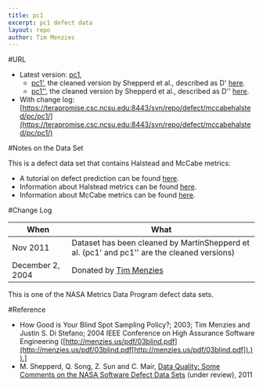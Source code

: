 ```yaml
---
title: pc1
excerpt: pc1 defect data
layout: repo
author: Tim Menzies
---
```



#URL

  * Latest version: [pc1](https://terapromise.csc.ncsu.edu:8443/svn/repo/defect/mccabehalsted/pc/pc1/pc1.arff),
      * [pc1'](https://terapromise.csc.ncsu.edu:8443/svn/repo/defect/mccabehalsted/pc/pc1/d), the cleaned version by Shepperd et al., described as D' [here](http://nasa-softwaredefectdatasets.wikispaces.com/home).
      * [pc1''](https://terapromise.csc.ncsu.edu:8443/svn/repo/defect/mccabehalsted/pc/pc1/dd), the cleaned version by Shepperd et al., described as D'' [here](http://nasa-softwaredefectdatasets.wikispaces.com/home).
  * With change log:[https://terapromise.csc.ncsu.edu:8443/svn/repo/defect/mccabehalsted/pc/pc1/](https://terapromise.csc.ncsu.edu:8443/svn/repo/defect/mccabehalsted/pc/pc1/)

#Notes on the Data Set

This is a defect data set that contains Halstead and McCabe metrics:
  * A tutorial on defect prediction can be found [here](http://code.google.com/p/promisedata/wiki/ShortTutorialOnDefectPrediction).
  * Information about Halstead metrics can be found [here](http://code.google.com/p/promisedata/wiki/Halstead).
  * Information about McCabe metrics can be found [here](http://code.google.com/p/promisedata/wiki/McCabe).

#Change Log

When | What---- | ----
Nov 2011 | Dataset has been cleaned by MartinShepperd et al. (pc1' and pc1'' are the cleaned versions)
   December 2, 2004 | Donated by [Tim Menzies](/repo/people)

This is one of the NASA Metrics Data Program defect data sets.

#Reference
  * How Good is Your Blind  Spot Sampling Policy?; 2003; Tim Menzies and Justin S. Di Stefano; 2004 IEEE Conference on High Assurance Software Engineering ([http://menzies.us/pdf/03blind.pdf](http://menzies.us/pdf/03blind.pdf[http://menzies.us/pdf/03blind.pdf]).)).]
  * M. Shepperd, Q. Song, Z. Sun and C. Mair, [Data Quality: Some Comments on the NASA Software Defect Data Sets](http://goo.gl/OlHNh) (under review), 2011